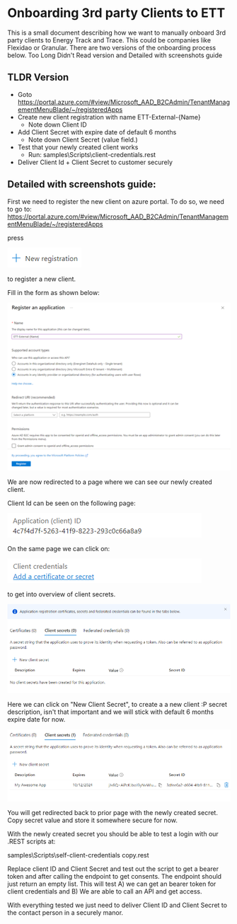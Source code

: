 # Onboarding 3rd party Clients to ETT

This is a small document describing how we want to manually onboard 3rd party clients to Energy Track and Trace. This could be companies like Flexidao or Granular. There are two versions of the onboarding process below. Too Long Didn't Read version and Detailed with screenshots guide

## TLDR Version

* Goto https://portal.azure.com/#view/Microsoft_AAD_B2CAdmin/TenantManagementMenuBlade/~/registeredApps
* Create new client registration with name ETT-External-{Name}
    * Note down Client ID
* Add Client Secret with expire date of default 6 months
    * Note down Client Secret (value field.)
* Test that your newly created client works
    * Run: samples\Scripts\client-credentials.rest
* Deliver Client Id + Client Secret to customer securely


## Detailed with screenshots guide:

First we need to register the new client on azure portal. To do so, we need to go to: https://portal.azure.com/#view/Microsoft_AAD_B2CAdmin/TenantManagementMenuBlade/~/registeredApps

press

![New registration](new_registration.png)

to register a new client.

Fill in the form as shown below:

![register client](register-client.png)

We are now redirected to a page where we can see our newly created client.

Client Id can be seen on the following page:


![client id](client_id.png)

On the same page we can click on:

![client credentials link](client_credentials_link.png)

to get into overview of client secrets.

![client secrtes](client_secrets.png)

Here we can click on "New Client Secret", to create a a new client :P secret description, isn't that important and we will stick with default 6 months expire date for now.


![save secret](save_secret.png)

You will get redirected back to prior page with the newly created secret. Copy secret value and store it somewhere secure for now.

With the newly created secret you should be able to test a login with our .REST scripts at:

samples\Scripts\self-client-credentials copy.rest

Replace client ID and Client Secret and test out the script to get a bearer token and after calling the endpoint to get consents. The endpoint should just return an empty list. This will test A) we can get an bearer token for client credentials and B) We are able to call an API and get access.

With everything tested we just need to deliver Client ID and Client Secret to the contact person in a securely manor.


